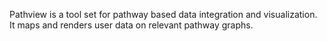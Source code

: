 Pathview is a tool set for pathway based data integration and visualization. It maps and renders user data on relevant pathway graphs.
